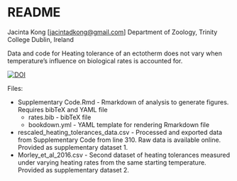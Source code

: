 # README

Jacinta Kong [jacintadkong@gmail.com]
Department of Zoology, Trinity College Dublin, Ireland

Data and code for Heating tolerance of an ectotherm does not vary when temperature’s influence on biological rates is accounted for. 

[![DOI](https://zenodo.org/badge/533381701.svg)](https://zenodo.org/badge/latestdoi/533381701)

Files:

 * Supplementary Code.Rmd - Rmarkdown of analysis to generate figures. Requires bibTeX and YAML file
     * rates.bib - bibTeX file
     * bookdown.yml - YAML template for rendering Rmarkdown file
 * rescaled_heating_tolerances_data.csv - Processed and exported data from Supplementary Code from line 310. Raw data is available online. Provided as supplementary dataset 1.
 * Morley_et_al_2016.csv - Second dataset of heating tolerances measured under varying heating rates from the same starting temperature. Provided as supplementary dataset 2.
